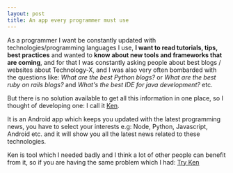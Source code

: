```yaml
---
layout: post
title: An app every programmer must use
---
```


As a programmer I want be constantly updated with technologies/programming  languages I use, **I want to read tutorials, tips, best practices** and wanted to **know about new tools and frameworks that are coming**, and for that I was constantly asking people about best blogs / websites about Technology-X, and I was also very often bombarded with the questions like: *What are the best Python blogs?* or *What are the best ruby on rails blogs?* and *What's the best IDE for java development?* etc.

But there is no solution available to get all this information in one place, so I thought of developing one: I call it [Ken](https://play.google.com/store/apps/details?id=com.mohammedlakkadshaw.ken&hl=en).

It is an Android app which keeps you updated with the latest programming news, you have to select your interests e.g: Node, Python, Javascript, Android etc. and it will show you all the latest news related to these technologies.

Ken is tool which I needed badly and I think a lot of other people can benefit from it, so if you are having the same problem which I had: [Try Ken](https://play.google.com/store/apps/details?id=com.mohammedlakkadshaw.ken&hl=en)